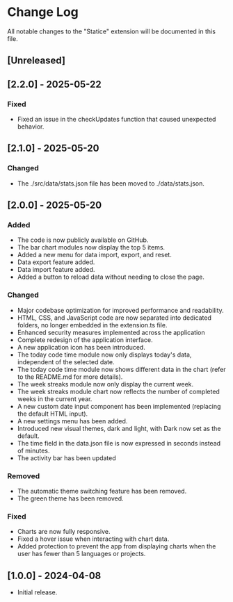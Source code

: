 # Change Log

All notable changes to the "Statice" extension will be documented in this file.

## [Unreleased]

## [2.2.0] - 2025-05-22

### Fixed

- Fixed an issue in the checkUpdates function that caused unexpected behavior.

## [2.1.0] - 2025-05-20

### Changed

- The ./src/data/stats.json file has been moved to ./data/stats.json.

## [2.0.0] - 2025-05-20

### Added

- The code is now publicly available on GitHub.
- The bar chart modules now display the top 5 items.
- Added a new menu for data import, export, and reset.
- Data export feature added.
- Data import feature added.
- Added a button to reload data without needing to close the page.

### Changed

- Major codebase optimization for improved performance and readability.
- HTML, CSS, and JavaScript code are now separated into dedicated folders, no longer embedded in the extension.ts file.
- Enhanced security measures implemented across the application
- Complete redesign of the application interface.
- A new application icon has been introduced.
- The today code time module now only displays today's data, independent of the selected date.
- The today code time module now shows different data in the chart (refer to the README.md for more details).
- The week streaks module now only display the current week.
- The week streaks module chart now reflects the number of completed weeks in the current year.
- A new custom date input component has been implemented (replacing the default HTML input).
- A new settings menu has been added.
- Introduced new visual themes, dark and light, with Dark now set as the default.
- The time field in the data.json file is now expressed in seconds instead of minutes.
- The activity bar has been updated

### Removed

- The automatic theme switching feature has been removed.
- The green theme has been removed.

### Fixed

- Charts are now fully responsive.
- Fixed a hover issue when interacting with chart data.
- Added protection to prevent the app from displaying charts when the user has fewer than 5 languages or projects.

## [1.0.0] - 2024-04-08

- Initial release.